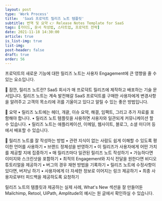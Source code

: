 ```yaml
---
layout: post
type: 'Work Process'
title:  'SaaS 프로덕트 릴리즈 노트 템플릿'
subtitle: 번역 및 요약 👉 Release Notes Template for SaaS
tags: [가이드, 문서 작성법, 스타트업, 프로덕트 전략]
date: 2021-11-18 14:30:00
article: true
is_list-img: true
list-img: 
post-header: false
draft: true
order: 56
---
```


프로덕트의 새로운 기능에 대한 릴리즈 노트는 사용자 Engagement에 큰 영향을 줄 수 있는 요소입니다.

👀  잠깐, 릴리즈 노트란?
SaaS 회사가 매 프로덕트 릴리즈에 제작하고 배포하는 기술 문서입니다. 릴리즈 노트는 계속 발전해갈 SaaS 프로덕트를 구매한 사용자에게 변경사항을 알려주고 고객의 목소리에 귀를 기울이고 있다고 알릴 수 있는 좋은 방법입니다.

📝  요약
• 릴리즈 노트에는 헤더, 개괄, 이슈 요약, 해결, 임팩트, 그리고 추가 자료를 포함해야 합니다.
• 릴리즈 노트 템플릿을 사용하면 사용자와 일관되게 커뮤니케이션 할 수 있습니다.
• 릴리즈 노트는 애플리케이션, 이메일, 웹사이트, 블로그, 소셜 미디어 등에서 배포할 수 있습니다.

💪  릴리즈 노트를 잘 작성하는 방법
• 관련 지식이 없는 사람도 쉽게 이해할 수 있도록 평이한 언어를 사용하기
• 브랜드 정체성을 반영하기
• 이 릴리즈가 사용자에게 어떤 가치를 제공할 지에 집중하기
• 매 릴리즈마다 일관된 릴리즈 노트 작성하기
• 가능하다면 이미지와 스크린샷을 포함하기
• 최적의 Engagement와 지식 전달을 원한다면 비디오 튜토리얼을 제공하기
• 버그의 경우 재현 방법을 기록하기
• 릴리즈 노트에 수정사항이 있다면, 버저닝 하기
• 사용자에게 더 자세한 정보로 이어지는 링크 제공하기
• 최종 사용자로부터 피드백을 제공하도록 요청하기

릴리즈 노트의 템플릿과 제공하는 실제 사례, What's New 섹션을 잘 만들어둔 Mailchimp, Retool, UiPath, Amplitude의 예시는 원 글에서 확인하실 수 있습니다.